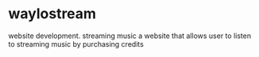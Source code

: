 # waylostream
website development. streaming music 
a website that allows user to listen to streaming music by purchasing credits 
